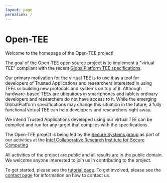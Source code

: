 ```yaml
---
layout: page
permalink: /
---
```


Open-TEE
========

Welcome to the homepage of the Open-TEE project!

The goal of the Open-TEE open source project is to implement a "virtual TEE"
compliant with the recent [GlobalPlatform TEE specifications](http://globalplatform.org/specificationsdevice.asp).

Our primary motivation for the virtual TEE is to use it as a tool for
developers of Trusted Applications and researchers interested in using TEEs or
building new protocols and systems on top of it. Although hardware-based TEEs
are ubiquitous in smartphones and tablets ordinary developers and researchers
do not have access to it. While the emerging GlobalPlatform specifications may
change this situation in the future, a fully functional virtual TEE can help
developers and researchers right away.

We intend Trusted Applications developed using our virtual TEE can be compiled
and run for any target that complies with the specifications.

The Open-TEE project is being led by the [Secure Systems group](https://ssg.aalto.fi)
as part of our activities at the [Intel Collaborative Research Institute for Secure Computing](http://www.icri-sc.org)

All activities of the project are public and all results are in the public
domain. We welcome anyone interested to join us in contributing to the project.

To get started, please see the [tutorial page](/documentation/). To get involved,
please see the [contact page](/contact/) for information on how to contact us.

